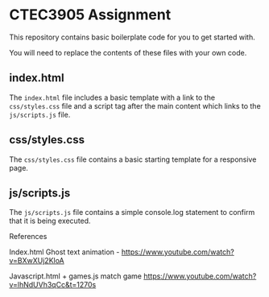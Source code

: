 # CTEC3905 Assignment

This repository contains basic boilerplate code for you to get started with.

You will need to replace the contents of these files with your own code.

## index.html

The `index.html` file includes a basic template with a link to the `css/styles.css` file and a script tag after the main content which links to the `js/scripts.js` file.

## css/styles.css

The `css/styles.css` file contains a basic starting template for a responsive page.

## js/scripts.js

The `js/scripts.js` file contains a simple console.log statement to confirm that it is being executed.

References

Index.html
Ghost text animation -  https://www.youtube.com/watch?v=BXwXUj2KloA

Javascript.html +  games.js
match game https://www.youtube.com/watch?v=lhNdUVh3qCc&t=1270s
